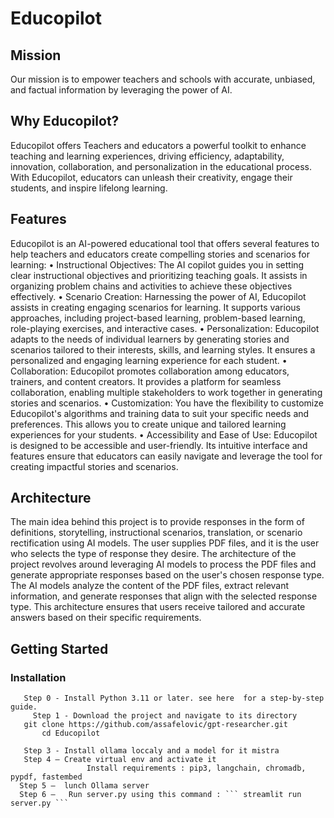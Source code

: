 # Educopilot

## Mission

Our mission is to empower teachers and schools with accurate, unbiased, and factual information by leveraging the power of AI.

## Why Educopilot?
Educopilot offers Teachers and educators a powerful toolkit to enhance teaching and learning experiences, driving efficiency, adaptability, innovation, collaboration, and personalization in the educational process. With Educopilot, educators can unleash their creativity, engage their students, and inspire lifelong learning.
## Features 
 
Educopilot is an AI-powered educational tool that offers several features to help teachers and educators create compelling stories and scenarios for learning:
    • Instructional Objectives: The AI copilot guides you in setting clear instructional objectives and prioritizing teaching goals. It assists in organizing problem chains and activities to achieve these objectives effectively.
    • Scenario Creation: Harnessing the power of AI, Educopilot assists in creating engaging scenarios for learning. It supports various approaches, including project-based learning, problem-based learning, role-playing exercises, and interactive cases.
    • Personalization: Educopilot adapts to the needs of individual learners by generating stories and scenarios tailored to their interests, skills, and learning styles. It ensures a personalized and engaging learning experience for each student.
    • Collaboration: Educopilot promotes collaboration among educators, trainers, and content creators. It provides a platform for seamless collaboration, enabling multiple stakeholders to work together in generating stories and scenarios.
    • Customization: You have the flexibility to customize Educopilot's algorithms and training data to suit your specific needs and preferences. This allows you to create unique and tailored learning experiences for your students.
    • Accessibility and Ease of Use: Educopilot is designed to be accessible and user-friendly. Its intuitive interface and features ensure that educators can easily navigate and leverage the tool for creating impactful stories and scenarios.
## Architecture
The main idea behind this project is to provide responses in the form of definitions, storytelling, instructional scenarios, translation, or scenario rectification using AI models. The user supplies PDF files, and it is the user who selects the type of response they desire. The architecture of the project revolves around leveraging AI models to process the PDF files and generate appropriate responses based on the user's chosen response type. The AI models analyze the content of the PDF files, extract relevant information, and generate responses that align with the selected response type. This architecture ensures that users receive tailored and accurate answers based on their specific requirements.

##  Getting Started
### Installation
       Step 0 - Install Python 3.11 or later. see here  for a step-by-step guide.
         Step 1 - Download the project and navigate to its directory
       git clone https://github.com/assafelovic/gpt-researcher.git
           cd Educopilot 

       Step 3 - Install ollama loccaly and a model for it mistra 
       Step 4 – Create virtual env and activate it 
                     Install requirements : pip3, langchain, chromadb, pypdf, fastembed 
      Step 5 –  lunch Ollama server 
      Step 6 –   Run server.py using this command : ``` streamlit run server.py ``` 

